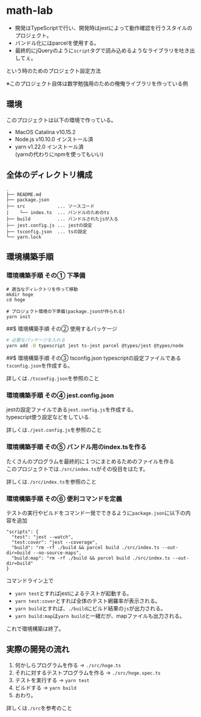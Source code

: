 # math-lab
- 開発はTypeScriptで行い、開発時はjestによって動作確認を行うスタイルのプロジェクト。
- バンドル化にはparcelを使用する。
- 最終的にjQueryのように`script`タグで読み込めるようなライブラリを吐き出してぇ。

という時のためのプロジェクト設定方法

※このプロジェクト自体は数学勉強用のための俺俺ライブラリを作っている例


## 環境
このプロジェクトは以下の環境で作っている。

- MacOS Catalina v10.15.2
- Node.js v10.10.0 インストール済
- yarn v1.22.0 インストール済  
(yarnの代わりにnpmを使ってもいい)

## 全体のディレクトリ構成

```
.
├── README.md
├── package.json
├── src            ... ソースコード
|    └── index.ts  ... バンドルのためのts    
├── build          ... バンドルされたjsが入る
├── jest.config.js ... jestの設定
├── tsconfig.json  ... tsの設定
└── yarn.lock
```

## 環境構築手順

### 環境構築手順 その① 下準備
```
# 適当なディレクトリを作って移動
mkdir hoge
cd hoge

# プロジェクト環境の下準備(package.jsonが作られる)
yarn init
```

##$ 環境構築手順 その② 使用するパッケージ
```bash
# 必要なパッケージを入れる
yarn add -D typescript jest ts-jest parcel @types/jest @types/node
```

##$ 環境構築手順 その③ tsconfig.json
typescriptの設定ファイルである`tsconfig.json`を作成する。

詳しくは`./tsconfig.json`を参照のこと

### 環境構築手順 その④ jest.config.json
jestの設定ファイルである`jest.config.js`を作成する。  
typescript使う設定などをしている.

詳しくは`./jest.config.js`を参照のこと

### 環境構築手順 その⑤ バンドル用のindex.tsを作る
たくさんのプログラムを最終的に１つにまとめるためのファイルを作る  
このプロジェクトでは`./src/index.ts`がその役目をはたす。

詳しくは`./src/index.ts`を参照のこと

### 環境構築手順 その⑥ 便利コマンドを定義
テストの実行やビルドをコマンド一発でできるように`package.json`に以下の内容を追加

```
"scripts": {
  "test": "jest --watch",
  "test:cover": "jest --coverage",
  "build": "rm -rf ./build && parcel build ./src/index.ts --out-dir=build --no-source-maps",
  "build:map": "rm -rf ./build && parcel build ./src/index.ts --out-dir=build"
}
```

コマンドライン上で
- `yarn test`とすればjestによるテストが起動する。
- `yarn test:cover`とすれば全体のテスト網羅率が表示される。
- `yarn build`とすれば、`./build`にビルド結果の`js`が出力される。
- `yarn build:map`は`yarn build`と一緒だが、mapファイルも出力される。


これで環境構築は終了。

## 実際の開発の流れ

1. 何かしらプログラムを作る -> `./src/hoge.ts`
2. それに対するテストプログラムを作る -> `./src/hoge.spec.ts`
3. テストを実行する -> `yarn test`
4. ビルドする -> `yarn build`
5. おわり。

詳しくは`./src`を参考のこと
